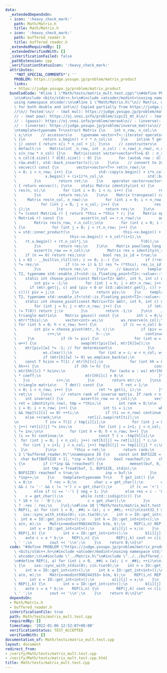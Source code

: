 ```yaml
---
data:
  _extendedDependsOn:
  - icon: ':heavy_check_mark:'
    path: Math/Matrix.h
    title: Math/Matrix.h
  - icon: ':heavy_check_mark:'
    path: buffered_reader.h
    title: buffered_reader.h
  _extendedRequiredBy: []
  _extendedVerifiedWith: []
  _isVerificationFailed: false
  _pathExtension: cpp
  _verificationStatusIcon: ':heavy_check_mark:'
  attributes:
    '*NOT_SPECIAL_COMMENTS*': ''
    PROBLEM: https://judge.yosupo.jp/problem/matrix_product
    links:
    - https://judge.yosupo.jp/problem/matrix_product
  bundledCode: "#line 1 \"Math/tests/matrix_mult.test.cpp\"\n#define PROBLEM \"https://judge.yosupo.jp/problem/matrix_product\"\
    \n\n#include <bits/stdc++.h>\n#include <atcoder/modint>\nusing namespace std;\n\
    using namespace atcoder;\n\n#line 1 \"Math/Matrix.h\"\n// Matrix, which works\
    \ for both double and int\n// Copied partially from https://judge.yosupo.jp/submission/54653\n\
    //\n// Tested:\n// - (mat mul): https://judge.yosupo.jp/problem/matrix_product\n\
    // - (mat pow): https://oj.vnoi.info/problem/icpc21_mt_k\n// - (mat pow): https://oj.vnoi.info/problem/icpc21_mb_h\n\
    // - (gauss): https://oj.vnoi.info/problem/vmrook\n// - (inverse): https://oj.vnoi.info/problem/dtl_lsr\n\
    // - (inverse): https://judge.yosupo.jp/problem/inverse_matrix\n// - (det): https://judge.yosupo.jp/problem/matrix_det\n\
    \ntemplate<typename T>\nstruct Matrix {\n    int n_row, n_col;\n    vector<T>\
    \ x;\n\n    // accessors\n    typename vector<T>::iterator operator [] (int r)\
    \ {\n        return x.begin() + r * n_col;\n    }\n    inline T get(int i, int\
    \ j) const { return x[i * n_col + j]; }\n\n    // constructors\n    Matrix() =\
    \ default;\n    Matrix(int _n_row, int _n_col) : n_row(_n_row), n_col(_n_col),\
    \ x(n_row * n_col) {}\n    Matrix(const vector<vector<T>>& d) : n_row(d.size()),\
    \ n_col(d.size() ? d[0].size() : 0) {\n        for (auto& row : d) std::copy(row.begin(),\
    \ row.end(), std::back_inserter(x));\n    }\n\n    // convert to 2d vec\n    vector<vector<T>>\
    \ vecvec() const {\n        vector<vector<T>> ret(n_row);\n        for (int i\
    \ = 0; i < n_row; i++) {\n            std::copy(x.begin() + i*n_col,\n       \
    \             x.begin() + (i+1)*n_col,\n                    std::back_inserter(ret[i]));\n\
    \        }\n        return ret;\n    }\n    operator vector<vector<T>>() const\
    \ { return vecvec(); }\n\n    static Matrix identity(int n) {\n        Matrix\
    \ res(n, n);\n        for (int i = 0; i < n; i++) {\n            res[i][i] = 1;\n\
    \        }\n        return res;\n    }\n\n    Matrix transpose() const {\n   \
    \     Matrix res(n_col, n_row);\n        for (int i = 0; i < n_row; i++) {\n \
    \           for (int j = 0; j < n_col; j++) {\n                res[j][i] = this->get(i,\
    \ j);\n            }\n        }\n        return res;\n    }\n\n    Matrix& operator\
    \ *= (const Matrix& r) { return *this = *this * r; }\n    Matrix operator * (const\
    \ Matrix& r) const {\n        assert(n_col == r.n_row);\n        auto rt = r.transpose();\n\
    \        Matrix res(n_row, r.n_col);\n\n        for (int i = 0; i < n_row; i++)\
    \ {\n            for (int j = 0; j < rt.n_row; j++) {\n                res[i][j]\
    \ = std::inner_product(\n                        this->x.begin() + n_col*i,\n\
    \                        this->x.begin() + n_col*(i+1),\n                    \
    \    rt.x.begin() + rt.n_col*j,\n                        T(0));\n            }\n\
    \        }\n        return res;\n    }\n\n    Matrix pow(long long n) const {\n\
    \        assert(n_row == n_col);\n        Matrix res = identity(n_row);\n    \
    \    if (n == 0) return res;\n\n        bool res_is_id = true;\n        for (int\
    \ i = 63 - __builtin_clzll(n); i >= 0; i--) {\n            if (!res_is_id) res\
    \ *= res;\n            if ((n >> i) & 1) res *= (*this), res_is_id = false;\n\
    \        }\n        return res;\n    }\n\n    // Gauss\n    template <typename\
    \ T2, typename std::enable_if<std::is_floating_point<T2>::value>::type * = nullptr>\n\
    \    static int choose_pivot(const Matrix<T2> &mtr, int h, int c) noexcept {\n\
    \        int piv = -1;\n        for (int j = h; j < mtr.n_row; j++) {\n      \
    \      if (mtr.get(j, c) and (piv < 0 or std::abs(mtr.get(j, c)) > std::abs(mtr.get(piv,\
    \ c)))) piv = j;\n        }\n        return piv;\n    }\n    template <typename\
    \ T2, typename std::enable_if<!std::is_floating_point<T2>::value>::type * = nullptr>\n\
    \    static int choose_pivot(const Matrix<T2> &mtr, int h, int c) noexcept {\n\
    \        for (int j = h; j < mtr.n_row; j++) {\n            if (mtr.get(j, c)\
    \ != T(0)) return j;\n        }\n        return -1;\n    }\n\n    // return upper\
    \ triangle matrix\n    Matrix gauss() const {\n        int c = 0;\n        Matrix\
    \ mtr(*this);\n        vector<int> ws;\n        ws.reserve(n_col);\n\n       \
    \ for (int h = 0; h < n_row; h++) {\n            if (c == n_col) break;\n    \
    \        int piv = choose_pivot(mtr, h, c);\n            if (piv == -1) {\n  \
    \              c++;\n                h--;\n                continue;\n       \
    \     }\n            if (h != piv) {\n                for (int w = 0; w < n_col;\
    \ w++) {\n                    swap(mtr[piv][w], mtr[h][w]);\n                \
    \    mtr[piv][w] *= -1; // for determinant\n                }\n            }\n\
    \            ws.clear();\n            for (int w = c; w < n_col; w++) {\n    \
    \            if (mtr[h][w] != 0) ws.emplace_back(w);\n            }\n        \
    \    const T hcinv = T(1) / mtr[h][c];\n            for (int hh = 0; hh < n_row;\
    \ hh++) {\n                if (hh != h) {\n                    const T coeff =\
    \ mtr[hh][c] * hcinv;\n                    for (auto w : ws) mtr[hh][w] -= mtr[h][w]\
    \ * coeff;\n                    mtr[hh][c] = 0;\n                }\n         \
    \   }\n            c++;\n        }\n        return mtr;\n    }\n\n    // For upper\
    \ triangle matrix\n    T det() const {\n        T ret = 1;\n        for (int i\
    \ = 0; i < n_row; i++) {\n            ret *= get(i, i);\n        }\n        return\
    \ ret;\n    }\n\n    // return rank of inverse matrix. If rank < n -> not invertible\n\
    \    int inverse() {\n        assert(n_row == n_col);\n        vector<vector<T>>\
    \ ret = identity(n_row), tmp = *this;\n        int rank = 0;\n\n        for (int\
    \ i = 0; i < n_row; i++) {\n            int ti = i;\n            while (ti < n_row\
    \ && tmp[ti][i] == 0) ++ti;\n            if (ti == n_row) continue;\n        \
    \    else ++rank;\n\n            ret[i].swap(ret[ti]);\n            tmp[i].swap(tmp[ti]);\n\
    \n            T inv = T(1) / tmp[i][i];\n            for (int j = 0; j < n_col;\
    \ j++) ret[i][j] *= inv;\n            for (int j = i+1; j < n_col; j++) tmp[i][j]\
    \ *= inv;\n\n            for (int h = 0; h < n_row; h++) {\n                if\
    \ (i == h) continue;\n                const T c = -tmp[h][i];\n              \
    \  for (int j = 0; j < n_col; j++) ret[h][j] += ret[i][j] * c;\n             \
    \   for (int j = i+1; j < n_col; j++) tmp[h][j] += tmp[i][j] * c;\n          \
    \  }\n        }\n\n        *this = ret;\n        return rank;\n    }\n};\n#line\
    \ 2 \"buffered_reader.h\"\nnamespace IO {\n    const int BUFSIZE = 1<<14;\n  \
    \  char buf[BUFSIZE + 1], *inp = buf;\n\n    bool reacheof;\n    char get_char()\
    \ {\n        if (!*inp && !reacheof) {\n            memset(buf, 0, sizeof buf);\n\
    \            int tmp = fread(buf, 1, BUFSIZE, stdin);\n            if (tmp !=\
    \ BUFSIZE) reacheof = true;\n            inp = buf;\n        }\n        return\
    \ *inp++;\n    }\n    template<typename T>\n    T get_int() {\n        int neg\
    \ = 0;\n        T res = 0;\n        char c = get_char();\n        while (!std::isdigit(c)\
    \ && c != '-' && c != '+') c = get_char();\n        if (c == '+') { neg = 0; }\n\
    \        else if (c == '-') { neg = 1; }\n        else res = c - '0';\n\n    \
    \    c = get_char();\n        while (std::isdigit(c)) {\n            res = res\
    \ * 10 + (c - '0');\n            c = get_char();\n        }\n        return neg\
    \ ? -res : res;\n    }\n};\n#line 10 \"Math/tests/matrix_mult.test.cpp\"\n\n#define\
    \ REP(i, a) for (int i = 0, _##i = (a); i < _##i; ++i)\n\nint32_t main() {\n \
    \   ios::sync_with_stdio(0); cin.tie(0);\n    int n = IO::get_int<int>();\n  \
    \  int m = IO::get_int<int>();\n    int k = IO::get_int<int>();\n    Matrix<modint998244353>\
    \ a(n, m);\n    Matrix<modint998244353> b(m, k);\n    REP(i,n) REP(j,m) {\n  \
    \      int x = IO::get_int<int>();\n        a[i][j] = x;\n    }\n    REP(i,m)\
    \ REP(j,k) {\n        int x = IO::get_int<int>();\n        b[i][j] = x;\n    }\n\
    \    auto c = a * b;\n    REP(i,n) {\n        REP(j,k) cout << c[i][j].val() <<\
    \ ' ';\n        cout << '\\n';\n    }\n    return 0;\n}\n"
  code: "#define PROBLEM \"https://judge.yosupo.jp/problem/matrix_product\"\n\n#include\
    \ <bits/stdc++.h>\n#include <atcoder/modint>\nusing namespace std;\nusing namespace\
    \ atcoder;\n\n#include \"../Matrix.h\"\n#include \"../../buffered_reader.h\"\n\
    \n#define REP(i, a) for (int i = 0, _##i = (a); i < _##i; ++i)\n\nint32_t main()\
    \ {\n    ios::sync_with_stdio(0); cin.tie(0);\n    int n = IO::get_int<int>();\n\
    \    int m = IO::get_int<int>();\n    int k = IO::get_int<int>();\n    Matrix<modint998244353>\
    \ a(n, m);\n    Matrix<modint998244353> b(m, k);\n    REP(i,n) REP(j,m) {\n  \
    \      int x = IO::get_int<int>();\n        a[i][j] = x;\n    }\n    REP(i,m)\
    \ REP(j,k) {\n        int x = IO::get_int<int>();\n        b[i][j] = x;\n    }\n\
    \    auto c = a * b;\n    REP(i,n) {\n        REP(j,k) cout << c[i][j].val() <<\
    \ ' ';\n        cout << '\\n';\n    }\n    return 0;\n}\n"
  dependsOn:
  - Math/Matrix.h
  - buffered_reader.h
  isVerificationFile: true
  path: Math/tests/matrix_mult.test.cpp
  requiredBy: []
  timestamp: '2022-01-06 12:52:07+08:00'
  verificationStatus: TEST_ACCEPTED
  verifiedWith: []
documentation_of: Math/tests/matrix_mult.test.cpp
layout: document
redirect_from:
- /verify/Math/tests/matrix_mult.test.cpp
- /verify/Math/tests/matrix_mult.test.cpp.html
title: Math/tests/matrix_mult.test.cpp
---
```

